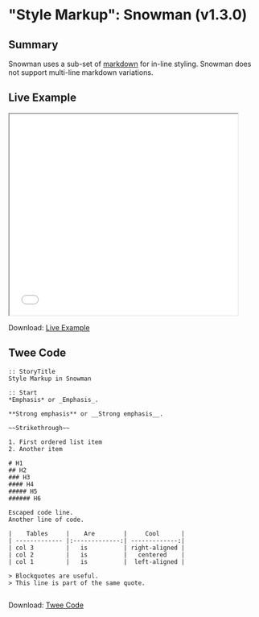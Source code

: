 # "Style Markup": Snowman (v1.3.0)

## Summary

Snowman uses a sub-set of [markdown](https://marked.js.org/#/README.md) for in-line styling. Snowman does not support multi-line markdown variations.

## Live Example

<section>
<iframe src="snowman_markup_example.html" height=400 width=90%></iframe>

Download: <a href="snowman_markup_example.html" target="_blank">Live Example</a>
</section>

## Twee Code

```
:: StoryTitle
Style Markup in Snowman

:: Start
*Emphasis* or _Emphasis_.

**Strong emphasis** or __Strong emphasis__.

~~Strikethrough~~

1. First ordered list item
2. Another item

# H1
## H2
### H3
#### H4
##### H5
###### H6

Escaped code line.
Another line of code.

|    Tables     |    Are        |     Cool      |
| ------------- |:-------------:| -------------:|
| col 3         |   is          | right-aligned |
| col 2         |   is          |   centered    |
| col 1         |   is          |  left-aligned |

> Blockquotes are useful.
> This line is part of the same quote.


```

Download: <a href="snowman_markup_twee.txt" target="_blank">Twee Code</a>
